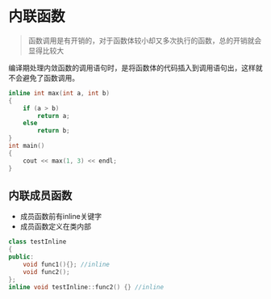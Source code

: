 # 内联函数
>函数调用是有开销的，对于函数体较小却又多次执行的函数，总的开销就会显得比较大

编译期处理内敛函数的调用语句时，是将函数体的代码插入到调用语句出，这样就不会避免了函数调用。
```c++
inline int max(int a, int b)
{
    if (a > b)
        return a;
    else
        return b;
}
int main()
{
    cout << max(1, 3) << endl;
}
```

## 内联成员函数
- 成员函数前有inline关键字
- 成员函数定义在类内部

```c++
class testInline
{
public:
    void func1(){}; //inline
    void func2();
};
inline void testInline::func2() {} //inline
```

